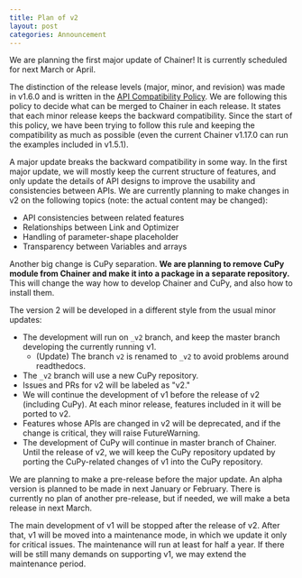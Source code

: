 ```yaml
---
title: Plan of v2
layout: post
categories: Announcement
---
```


We are planning the first major update of Chainer!
It is currently scheduled for next March or April.

The distinction of the release levels (major, minor, and revision) was made in v1.6.0 and is written in the [API Compatibility Policy](http://docs.chainer.org/en/stable/compatibility.html).
We are following this policy to decide what can be merged to Chainer in each release.
It states that each minor release keeps the backward compatibility.
Since the start of this policy, we have been trying to follow this rule and keeping the compatibility as much as possible (even the current Chainer v1.17.0 can run the examples included in v1.5.1).

A major update breaks the backward compatibility in some way.
In the first major update, we will mostly keep the current structure of features, and only update the details of API designs to improve the usability and consistencies between APIs.
We are currently planning to make changes in v2 on the following topics (note: the actual content may be changed):

- API consistencies between related features
- Relationships between Link and Optimizer
- Handling of parameter-shape placeholder
- Transparency between Variables and arrays

Another big change is CuPy separation.
**We are planning to remove CuPy module from Chainer and make it into a package in a separate repository.**
This will change the way how to develop Chainer and CuPy, and also how to install them.

The version 2 will be developed in a different style from the usual minor updates:

- The development will run on `_v2` branch, and keep the master branch developing the currently running v1.
	- (Update) The branch `v2` is renamed to `_v2` to avoid problems around readthedocs.
- The `_v2` branch will use a new CuPy repository.
- Issues and PRs for v2 will be labeled as "v2."
- We will continue the development of v1 before the release of v2 (including CuPy). At each minor release, features included in it will be ported to v2.
- Features whose APIs are changed in v2 will be deprecated, and if the change is critical, they will raise FutureWarning.
- The development of CuPy will continue in master branch of Chainer. Until the release of v2, we will keep the CuPy repository updated by porting the CuPy-related changes of v1 into the CuPy repository.

We are planning to make a pre-release before the major update.
An alpha version is planned to be made in next January or February.
There is currently no plan of another pre-release, but if needed, we will make a beta release in next March.

The main development of v1 will be stopped after the release of v2.
After that, v1 will be moved into a maintenance mode, in which we update it only for critical issues.
The maintenance will run at least for half a year.
If there will be still many demands on supporting v1, we may extend the maintenance period.
